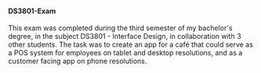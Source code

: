#### DS3801-Exam
This exam was completed during the third semester of my bachelor's degree, in the subject DS3801 - Interface Design, in collaboration with 3 other students. 
The task was to create an app for a café that could serve as a POS system for employees on tablet and desktop resolutions, and as a customer facing app on phone resolutions.  
